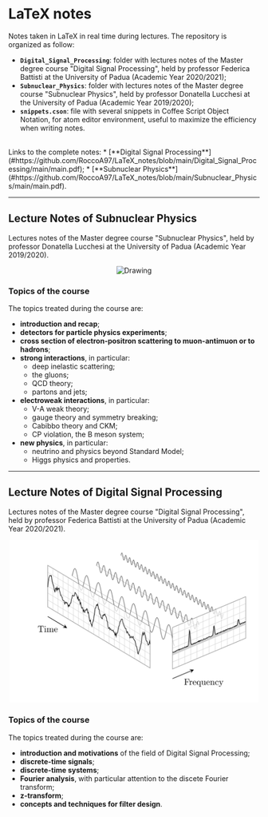# LaTeX notes
Notes taken in LaTeX in real time during lectures. The repository is organized as follow:
* **`Digital_Signal_Processing`**: folder with lectures notes of the Master degree course "Digital Signal Processing", held by professor Federica Battisti at the University of Padua (Academic Year 2020/2021);
* **`Subnuclear_Physics`**: folder with lectures notes of the Master degree course "Subnuclear Physics", held by professor Donatella Lucchesi at the University of Padua (Academic Year 2019/2020);
* **`snippets.cson`**: file with several snippets in Coffee Script Object Notation, for atom editor environment, useful to maximize the efficiency when writing notes.

<br>
Links to the complete notes:
* [**Digital Signal Processing**](#https://github.com/RoccoA97/LaTeX_notes/blob/main/Digital_Signal_Processing/main/main.pdf);
* [**Subnuclear Physics**](#https://github.com/RoccoA97/LaTeX_notes/blob/main/Subnuclear_Physics/main/main.pdf).





***
## Lecture Notes of Subnuclear Physics
Lectures notes of the Master degree course "Subnuclear Physics", held by professor Donatella Lucchesi at the University of Padua (Academic Year 2019/2020).

<center>
    <img src="./timeline.png" alt="Drawing" style="width: 500px"/>
</center>



### Topics of the course
The topics treated during the course are:
* **introduction and recap**;
* **detectors for particle physics experiments**;
* **cross section of electron-positron scattering to muon-antimuon or to hadrons**;
* **strong interactions**, in particular:
    * deep inelastic scattering;
    * the gluons;
    * QCD theory;
    * partons and jets;
* **electroweak interactions**, in particular:
    * V-A weak theory;
    * gauge theory and symmetry breaking;
    * Cabibbo theory and CKM;
    * CP violation, the B meson system;
* **new physics**, in particular:
    * neutrino and physics beyond Standard Model;
    * Higgs physics and properties.





***
## Lecture Notes of Digital Signal Processing
Lectures notes of the Master degree course "Digital Signal Processing", held by professor Federica Battisti at the University of Padua (Academic Year 2020/2021).

<center>
    <img src="./fft.png" alt="Drawing" style="width: 500px"/>
</center>



### Topics of the course
The topics treated during the course are:
* **introduction and motivations** of the field of Digital Signal Processing;
* **discrete-time signals**;
* **discrete-time systems**;
* **Fourier analysis**, with particular attention to the discete Fourier transform;
* **z-transform**;
* **concepts and techniques for filter design**.
